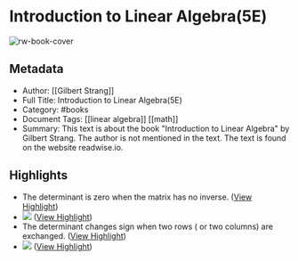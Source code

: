 # Introduction to Linear Algebra(5E)

![rw-book-cover](https://math.mit.edu/~gs/linearalgebra/ila5/linearalgebra5_Front.jpg)

## Metadata
- Author: [[Gilbert Strang]]
- Full Title: Introduction to Linear Algebra(5E)
- Category: #books
- Document Tags: [[linear algebra]] [[math]] 
- Summary: This text is about the book "Introduction to Linear Algebra" by Gilbert Strang. The author is not mentioned in the text. The text is found on the website readwise.io.

## Highlights
- The determinant is zero when the matrix has no inverse. ([View Highlight](https://read.readwise.io/read/01j3j2byw7g9x09ym0qw92ktzh))
- ![](https://readwise-assets.s3.amazonaws.com/media/reader/pub/566c5949fbcf47a0c35d186359dff70b.png) ([View Highlight](https://read.readwise.io/read/01j3j2ptk4nm2spqxg64jvje08))
- The determinant changes sign when two rows ( or two columns) are exchanged. ([View Highlight](https://read.readwise.io/read/01j3j3j066dejy9n581vg1r0kb))
- ![](https://readwise-assets.s3.amazonaws.com/media/reader/pub/fd5b663677d34a54f0425633bfbe8ad1.png) ([View Highlight](https://read.readwise.io/read/01j3j4aga1a9t7yreb65fnr40f))
